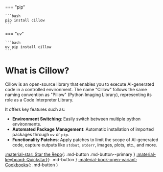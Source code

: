 === "pip"

    ```bash
    pip install cillow
    ```

=== "uv"

    ```bash
    uv pip install cillow
    ```

# What is Cillow?

Cillow is an open-source library that enables you to execute AI-generated code in a controlled environment. The name "Cillow" follows the same naming convention as "Pillow" (Python Imaging Library), representing its role as a Code Interpreter Library.

It offers key features such as:

- **Environment Switching**: Easily switch between multiple python environments.
- **Automated Package Management**: Automatic installation of imported packages through `uv` or `pip`.
- **Functionality Patches**: Apply patches to limit the scope of AI-generated code, capture outputs like `stdout`, `stderr`, images, plots, etc., and more.

[:material-star: Star the Repo](https://github.com/synacktraa/cillow){: .md-button .md-button--primary } [:material-keyboard: Quickstart](./quickstart/using_cillow.md){: .md-button } [:material-book-open-variant: Cookbooks](./cookbooks.md){: .md-button }
